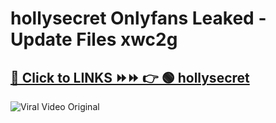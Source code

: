 
 # hollysecret Onlyfans Leaked - Update Files xwc2g

## <h2><a href="https://clipsfans.com/hollysecret&ref=git">🔗 Click to LINKS ⏩⏩ 👉 🟢 hollysecret </a></h2>

<a href="https://clipsfans.com/hollysecret&ref=git" rel="nofollow" data-target="animated-image.originalLink"><img src="https://i.ibb.co.com/xMMVF88/686577567.gif" alt="Viral Video Original" style="max-width: 100%; display: inline-block;" data-target="animated-image.originalImage"></a>

